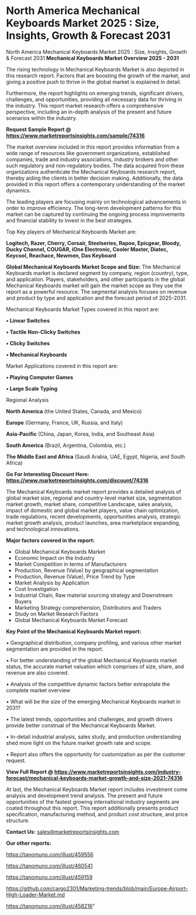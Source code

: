 # North America Mechanical Keyboards Market 2025 : Size, Insights, Growth & Forecast 2031
North America Mechanical Keyboards Market 2025 : Size, Insights, Growth & Forecast 2031
<Strong> Mechanical Keyboards Market Overview 2025 - 2031</strong>

The rising technology in Mechanical Keyboards Market is also depicted in this research report. Factors that are boosting the growth of the market, and giving a positive push to thrive in the global market is explained in detail.

Furthermore, the report highlights on emerging trends, significant drivers, challenges, and opportunities, providing all necessary data for thriving in the industry. This report market research offers a comprehensive perspective, including an in-depth analysis of the present and future scenarios within the industry.

<strong>Request Sample Report @ <a href=https://www.marketreportsinsights.com/sample/74316>https://www.marketreportsinsights.com/sample/74316</a></strong>

The market overview included in this report provides information from a wide range of resources like government organizations, established companies, trade and industry associations, industry brokers and other such regulatory and non-regulatory bodies. The data acquired from these organizations authenticate the Mechanical Keyboards research report, thereby aiding the clients in better decision making. Additionally, the data provided in this report offers a contemporary understanding of the market dynamics.

The leading players are focusing mainly on technological advancements in order to improve efficiency. The long-term development patterns for this market can be captured by continuing the ongoing process improvements and financial stability to invest in the best strategies.

Top Key players of Mechanical Keyboards Market are:

<strong>Logitech, Razer, Cherry, Corsair, Steelseries, Rapoo, Epicgear, Bloody, Ducky Channel, COUGAR, iOne Electronic, Cooler Master, Diatec, Keycool, Reachace, Newmen, Das Keyboard</strong>

<strong><b>Global Mechanical Keyboards Market Scope and Size:</b></strong>
The Mechanical Keyboards market is declared segment by company, region (country), type, and application. Players, stakeholders, and other participants in the global Mechanical Keyboards market will gain the market scope as they use the report as a powerful resource. The segmental analysis focuses on revenue and product by type and application and the forecast period of 2025-2031.

Mechanical Keyboards Market Types covered in this report are:

<strong>• Linear Switches

• Tactile Non-Clicky Switches

• Clicky Switches

• Mechanical Keyboards</strong>

Market Applications covered in this report are:

<strong>• Playing Computer Games

• Large Scale Typing</strong> 

Regional Analysis

<strong>North America</strong> (the United States, Canada, and Mexico)

<strong>Europe</strong> (Germany, France, UK, Russia, and Italy)

<strong>Asia-Pacific</strong> (China, Japan, Korea, India, and Southeast Asia)

<strong>South America</strong> (Brazil, Argentina, Colombia, etc.)

<strong>The Middle East and Africa</strong> (Saudi Arabia, UAE, Egypt, Nigeria, and South Africa)

<strong>Go For Interesting Discount Here: <a href=https://www.marketreportsinsights.com/discount/74316>https://www.marketreportsinsights.com/discount/74316</a></strong>

The Mechanical Keyboards market report provides a detailed analysis of global market size, regional and country-level market size, segmentation market growth, market share, competitive Landscape, sales analysis, impact of domestic and global market players, value chain optimization, trade regulations, recent developments, opportunities analysis, strategic market growth analysis, product launches, area marketplace expanding, and technological innovations.

<strong><b>Major factors covered in the report:</b></strong>
<ul>
  <li>Global Mechanical Keyboards Market </li>
  <li>Economic Impact on the Industry</li>
  <li>Market Competition in terms of Manufacturers</li>
  <li>Production, Revenue (Value) by geographical segmentation</li>
  <li>Production, Revenue (Value), Price Trend by Type</li>
  <li>Market Analysis by Application</li>
  <li>Cost Investigation</li>
  <li>Industrial Chain, Raw material sourcing strategy and Downstream Buyers</li>
  <li>Marketing Strategy comprehension, Distributors and Traders</li>
  <li>Study on Market Research Factors</li>
  <li>Global Mechanical Keyboards Market Forecast</li>
</ul>

<strong><b>Key Point of the Mechanical Keyboards Market report:</b></strong>

• Geographical distribution, company profiling, and various other market segmentation are provided in the report.

• For better understanding of the global Mechanical Keyboards market status, the accurate market valuation which comprises of size, share, and revenue are also covered.

• Analysis of the competitive dynamic factors better extrapolate the complete market overview

• What will be the size of the emerging Mechanical Keyboards market in 2031?

• The latest trends, opportunities and challenges, and growth drivers provide better construal of the Mechanical Keyboards Market.

• In-detail industrial analysis, sales study, and production understanding shed more light on the future market growth rate and scope.

• Report also offers the opportunity for customization as per the customer request.

<strong><b>View Full Report @ <a href=https://www.marketreportsinsights.com/industry-forecast/mechanical-keyboards-market-growth-and-size-2021-74316>https://www.marketreportsinsights.com/industry-forecast/mechanical-keyboards-market-growth-and-size-2021-74316</a></b></strong>


At last, the Mechanical Keyboards Market report includes investment come analysis and development trend analysis. The present and future opportunities of the fastest growing international industry segments are coated throughout this report. This report additionally presents product specification, manufacturing method, and product cost structure, and price structure.

<strong>Contact Us:</strong>
sales@marketreportsinsights.com

<strong>Our other reports:</strong>

<a href=https://tanomuno.com/illust/459556>https://tanomuno.com/illust/459556</a>

<a href=https://tanomuno.com/illust/460541>https://tanomuno.com/illust/460541</a>

<a href=https://tanomuno.com/illust/459159>https://tanomuno.com/illust/459159</a>

<a href=https://github.com/cargo2301/Marketing-trends/blob/main/Europe-Airport-High-Loader-Market.md>https://github.com/cargo2301/Marketing-trends/blob/main/Europe-Airport-High-Loader-Market.md</a>

<a href=https://tanomuno.com/illust/458216>https://tanomuno.com/illust/458216</a>"
